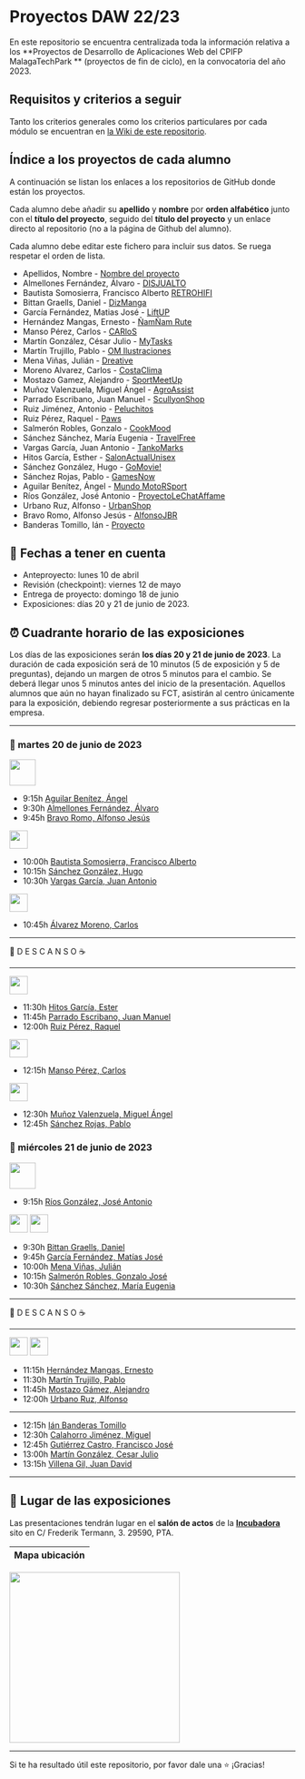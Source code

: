 # Proyectos DAW 22/23

En este repositorio se encuentra centralizada toda la información relativa a los **Proyectos de Desarrollo de Aplicaciones Web del CPIFP MalagaTechPark ** (proyectos de fin de ciclo), en la convocatoria del año 2023.

## Requisitos y criterios a seguir

Tanto los criterios generales como los criterios particulares por cada módulo se encuentran en [la Wiki de este repositorio](https://github.com/MalagaTechPark/2daw-tfc-2223/wiki).

## Índice a los proyectos de cada alumno

A continuación se listan los enlaces a los repositorios de GitHub donde están los proyectos. 

Cada alumno debe añadir su **apellido** y **nombre** por **orden alfabético** junto con el **título del proyecto**, seguido del **título del proyecto** y un enlace directo al repositorio (no a la página de Github del alumno). 

Cada alumno debe editar este fichero para incluir sus datos. Se ruega respetar el orden de lista.

* Apellidos, Nombre - [Nombre del proyecto](https://github.com/nombre_del_repositorio)
* Almellones Fernández, Álvaro - [DISJUALTO](https://github.com/aalmfer2001/proyectoFinal)
* Bautista Somosierra, Francisco Alberto [RETROHIFI](https://github.com/FranciscoBautistaSomo/proyectoFinal2DAW)
* Bittan Graells, Daniel - [DizManga](https://github.com/DanyBittan/DizManga)
* García Fernández, Matias José - [LiftUP](https://github.com/matgarfer499/LiftUp)
* Hernández Mangas, Ernesto - [ÑamÑam Rute](https://github.com/ehm4/ProyectoFinalDawErnesto)
* Manso Pérez, Carlos - [CARloS](https://github.com/CarlosMansoPerez/ProyectoCARloS)
* Martín González, César Julio - [MyTasks](https://github.com/cesarjulio19/MyTasks)
* Martín Trujillo, Pablo - [OM Ilustraciones](https://github.com/PabloMartinTrujillo/OM-Ilustraciones)
* Mena Viñas, Julián - [Dreative](https://github.com/julianmenav/proyecto-final)
* Moreno Alvarez, Carlos - [CostaClima](https://github.com/carlosalvarez13/ProyectoFinal)
* Mostazo Gamez, Alejandro - [SportMeetUp](https://github.com/AlejandroMostazo/Proyecto_final_DAW)
* Muñoz Valenzuela, Miguel Ángel - [AgroAssist](https://github.com/miguelmunval/ProyectoFinal)
* Parrado Escribano, Juan Manuel - [ScullyonShop](https://github.com/juanmaparrado/ScullyonBrand_TFG.git)
* Ruiz Jiménez, Antonio -  [Peluchitos](https://github.com/rjantonio/Peluchitos)
* Ruiz Pérez, Raquel - [Paws](https://github.com/RaquelRuiz4/ProyectoPAWS)
* Salmerón Robles, Gonzalo - [CookMood](https://github.com/gonzalosalmeron/cookmood)
* Sánchez Sánchez, María Eugenia - [TravelFree](https://github.com/mariasnchez/travelFree)
* Vargas García, Juan Antonio - [TankoMarks](https://github.com/juanantoniovargar/TankoMarks)
* Hitos García, Esther - [SalonActualUnisex](https://github.com/hitos-esther/SalonActualUnisex)
* Sánchez González, Hugo - [GoMovie!](https://github.com/hugosanchezg/proyectoFinalDAW)
* Sánchez Rojas, Pablo - [GamesNow](https://github.com/psanroj268/GamesNow)
* Aguilar Benítez, Ángel - [Mundo MotoRSport](https://github.com/AngelAguben/MundoMotoRSport)
* Ríos González, José Antonio - [ProyectoLeChatAffame](https://github.com/JoseAntonioRiosGonzalez/ProyectoLeChatAffame)
* Urbano Ruz, Alfonso - [UrbanShop](https://github.com/aUrbano24/ProyectoFinal---2022-2023)
* Bravo Romo, Alfonso Jesús - [AlfonsoJBR](https://github.com/AlfonsoJBR)
* Banderas Tomillo, Ián - [Proyecto](https://github.com/ianbanderas/ProjectoDAW/tree/main)


## 📝 Fechas a tener en cuenta
* Anteproyecto: lunes 10 de abril
* Revisión (checkpoint): viernes 12 de mayo
* Entrega de proyecto: domingo 18 de junio
* Exposiciones: días 20 y 21 de junio de 2023.


## ⏰ Cuadrante horario de las exposiciones

Los días de las exposiciones serán **los días 20 y 21 de junio de 2023**. La duración de cada exposición será de 10 minutos (5 de exposición y 5 de preguntas), dejando un margen de otros 5 minutos para el cambio. Se deberá llegar unos 5 minutos antes del inicio de la presentación. Aquellos alumnos que aún no hayan finalizado su FCT, asistirán al centro únicamente para la exposición, debiendo regresar posteriormente a sus prácticas en la empresa.

<hr>

### :calendar: martes 20 de junio de 2023

<img height="46px" src="https://1000marcas.net/wp-content/uploads/2021/06/Accenture-logo.png">

* 9:15h [Aguilar Benítez, Ángel ]()
* 9:30h [Almellones Fernández, Álvaro]()
* 9:45h [Bravo Romo, Alfonso Jesús]()

<img height="32px" src="https://aecconsultoras.com/wp-content/uploads/2020/01/logo-asociados-viewnext.jpg">

* 10:00h [Bautista Somosierra, Francisco Alberto]()
* 10:15h [Sánchez González, Hugo]()
* 10:30h [Vargas García, Juan Antonio]()

<img height="32px" src="https://summa.io/wp-content/uploads/2015/03/summa-logo-black1.png">

* 10:45h [Álvarez Moreno, Carlos]()

<hr>

 🥪 D E S C A N S O ☕

<hr>

<img height="32px" src="https://dhvtechnology.com/wp-content/uploads/2020/01/dhv-logo.png">

* 11:30h [Hitos García, Ester]()
* 11:45h [Parrado Escribano, Juan Manuel]()
* 12:00h [Ruiz Pérez, Raquel]()

<img height="32px" src="https://media.licdn.com/dms/image/C4D0BAQGBI3J90bpq1g/company-logo_200_200/0/1519884109143?e=2147483647&v=beta&t=DkP_5WVKc-FKO2B3drPuP5cSF214T_CZCrxODVuFg0s">

* 12:15h [Manso Pérez, Carlos]()

<img height="32px" src="https://www.opplus.es/images/logo@2x.png">

* 12:30h [Muñoz Valenzuela, Miguel Ángel]()
* 12:45h [Sánchez Rojas, Pablo]()

### :calendar: miércoles 21 de junio de 2023

<img height="46px" src="https://fp.iescampanillas.com/wp-content/uploads/2022/03/FPIC_Logo_single-e1648640356832.png">

* 9:15h [Ríos González, José Antonio ]()


<img height="32px" src="https://www.uc3m.es/ss/Satellite?blobcol=urldata&blobkey=id&blobtable=MungoBlobs&blobwhere=1371551642256&ssbinary=true">
<img height="32px" src="https://static.wixstatic.com/media/fd3de2_7a75c5a8ae22452b97679e70ce3a539a~mv2.jpg/v1/fill/w_640,h_490,al_c,q_80,usm_0.66_1.00_0.01,enc_auto/fd3de2_7a75c5a8ae22452b97679e70ce3a539a~mv2.jpg">

* 9:30h [Bittan Graells, Daniel]()
* 9:45h [García Fernández, Matías José]()
* 10:00h [Mena Viñas, Julián]()
* 10:15h [Salmerón Robles, Gonzalo José]()
* 10:30h [Sánchez Sánchez, María Eugenia]()

<hr>

 🥪 D E S C A N S O ☕

<hr>

<img height="32px" src="https://www.uc3m.es/ss/Satellite?blobcol=urldata&blobkey=id&blobtable=MungoBlobs&blobwhere=1371551642256&ssbinary=true">
<img height="32px" src="https://logowik.com/content/uploads/images/setubal-municipio-participado6590.logowik.com.webp">


* 11:15h [Hernández Mangas, Ernesto]()
* 11:30h [Martín Trujillo, Pablo]()
* 11:45h [Mostazo Gámez, Alejandro]()
* 12:00h [Urbano Ruz, Alfonso]()
<hr>

* 12:15h [Ián Banderas Tomillo]()
* 12:30h [Calahorro Jiménez, Miguel]()
* 12:45h [Gutiérrez Castro, Francisco José]()
* 13:00h [Martín González, Cesar Julio]()
* 13:15h [Villena Gil, Juan David]()


<hr>

## :school: Lugar de las exposiciones

Las presentaciones tendrán lugar en el **salón de actos** de la [**Incubadora**](https://goo.gl/maps/VGMpWnnpCZJQbP21A) sito en C/ Frederik Termann, 3. 29590, PTA.

Mapa ubicación             | 
:-------------------------:|
<a href="https://goo.gl/maps/VGMpWnnpCZJQbP21A" target="_blank"><img src="https://github.com/IESCampanillas/proyectos-dam-2021/blob/master/IESCFP_mapa_ubicacion.png" width="300" /></a> 


<hr>

Si te ha resultado útil este repositorio, por favor dale una :star: ¡Gracias!

